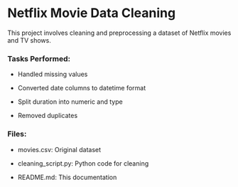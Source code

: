 # Netflix Movie Data Cleaning



This project involves cleaning and preprocessing a dataset of Netflix movies and TV shows.



### Tasks Performed:

- Handled missing values

- Converted date columns to datetime format

- Split duration into numeric and type

- Removed duplicates



### Files:

- movies.csv: Original dataset

- cleaning_script.py: Python code for cleaning

- README.md: This documentation
